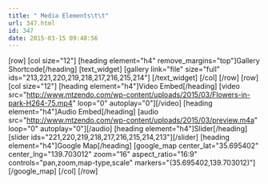 ```yaml
---
title: " Media Elements\t\t"
url: 347.html
id: 347
date: 2015-03-15 09:48:56
---
```


\[row\] \[col size="12"\] \[heading element="h4" remove\_margins="top"\]Gallery Shortcode\[/heading\] \[text\_widget\] \[gallery link="file" size="full" ids="213,221,220,219,218,217,216,215,214"\] \[/text\_widget\] \[/col\] \[/row\] \[row\] \[col size="12"\] \[heading element="h4"\]Video Embed\[/heading\] \[video src="http://www.mtzendo.com/wp-content/uploads/2015/03/Flowers-in-park-H264-75.mp4" loop="0" autoplay="0"\]\[/video\] \[heading element="h4"\]Audio Embed\[/heading\] \[audio src="http://www.mtzendo.com/wp-content/uploads/2015/03/preview.m4a" loop="0" autoplay="0"\]\[/audio\] \[heading element="h4"\]Slider\[/heading\] \[slider ids="221,220,219,218,217,216,215,214,213"\]\[/slider\] \[heading element="h4"\]Google Map\[/heading\] \[google\_map center\_lat="35.695402" center\_lng="139.703012" zoom="16" aspect\_ratio="16:9" controls="pan,zoom,map-type,scale" markers="(35.695402,139.703012)"\]\[/google\_map\] \[/col\] \[/row\]